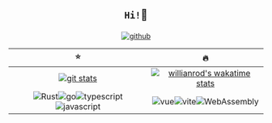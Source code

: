 ## <p align="center">`Hi!`🌺</p>

<p align="center">
    <a href="https://github.com/mouxiaohui">
        <img alt="github"
            src="https://img.shields.io/github/stars/mouxiaohui?affiliations=OWNER&color=%234c8045&label=github%20stars&logo=github&logoColor=%23fffFF&style=flat" />
    </a>
</p>

<!--
Theme: [dark, radical, merko, gruvbox, tokyonight, onedark, cobalt, synthwave, highcontrast, dracula]
-->
|⭐|🔥|
|:---:|:---:|
|[![git stats](https://github-readme-stats.vercel.app/api?username=mouxiaohui&show_icons=true&count_private=true&theme=dark&hide_border=true&title_color=779649&hide=contribs&include_all_commits=true)](https://github.com/anuraghazra/github-readme-stats)|[![willianrod's wakatime stats](https://github-readme-stats.vercel.app/api/top-langs/?username=mouxiaohui&theme=dark&hide_border=true&title_color=779649&layout=compact)](https://wakatime.com/Ethosa)|
|![Rust](https://img.shields.io/badge/rust-%23000000.svg?style=for-the-badge&logo=rust&logoColor=white&color=fe5e14)![go](https://img.shields.io/badge/Go-00ADD8?style=for-the-badge&logo=go&logoColor=white)![typescript](https://img.shields.io/badge/TypeScript-007ACC?style=for-the-badge&logo=typescript&logoColor=white)![javascript](https://img.shields.io/badge/JavaScript-323330?style=for-the-badge&logo=javascript&logoColor=white&color=fac03d)|![vue](https://img.shields.io/badge/Vue.js-35495E?style=for-the-badge&logo=vuedotjs&logoColor=4FC08D)![vite](https://img.shields.io/badge/Vite-B73BFE?style=for-the-badge&logo=vite&logoColor=FFD62E)![WebAssembly](https://img.shields.io/badge/WebAssembly-654FF0?style=for-the-badge&logo=WebAssembly&logoColor=white)|
